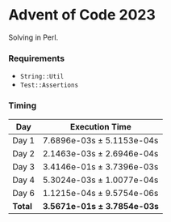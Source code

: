 # Advent of Code 2023

Solving in Perl.

### Requirements

- `String::Util`
- `Test::Assertions`

### Timing

| Day       | Execution Time                |
| --------- | ----------------------------- |
| Day 1     | 7.6896e-03s ± 5.1153e-04s     |
| Day 2     | 2.1463e-03s ± 2.6946e-04s     |
| Day 3     | 3.4146e-01s ± 3.7396e-03s     |
| Day 4     | 5.3024e-03s ± 1.0077e-04s     |
| Day 6     | 1.1215e-04s ± 9.5754e-06s     |
| **Total** | **3.5671e-01s ± 3.7854e-03s** |
